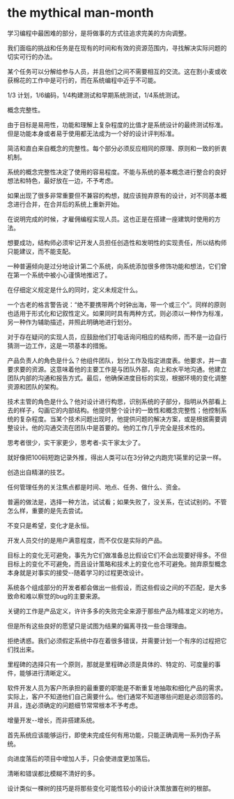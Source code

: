 # the mythical man-month

学习编程中最困难的部分，是将做事的方式往追求完美的方向调整。

我们面临的挑战和任务是在现有的时间和有效的资源范围内，寻找解决实际问题的切实可行的办法。

某个任务可以分解给参与人员，并且他们之间不需要相互的交流。这在割小麦或收获棉花的工作中是可行的，而在系统编程中近乎不可能。

1/3 计划，1/6编码，1/4构建测试和早期系统测试，1/4系统测试。

概念完整性。

由于目标是易用性，功能和理解上复杂程度的比值才是系统设计的最终测试标准。但是功能本身或者易于使用都无法成为一个好的设计评判标准。

简洁和直白来自概念的完整性。每个部分必须反应相同的原理、原则和一致的折衷机制。

系统的概念完整性决定了使用的容易程度。不能与系统的基本概念进行整合的良好想法和特色，最好放在一边，不予考虑。

如果出现了很多非常重要但不兼容的构想，就应该抛弃原有的设计，对不同基本概念进行合并，在合并后的系统上重新开始。

在说明完成的时候，才雇佣编程实现人员。这也正是在搭建一座建筑时使用的方法。

想要成功，结构师必须牢记开发人员担任创造性和发明性的实现责任，所以结构师只能建议，而不能支配。

一种普遍倾向是过分地设计第二个系统，向系统添加很多修饰功能和想法，它们曾在第一个系统中被小心谨慎地推迟了。

在仔细定义规定是什么的同时，定义未规定什么。

一个古老的格言警告说：“绝不要携带两个时钟出海，带一个或三个”。同样的原则也适用于形式化和记叙性定义。如果同时具有两种方式，则必须以一种作为标准，另一种作为辅助描述，并照此明确地进行划分。

对于存在疑问的实现人员，应鼓励他们打电话询问相应的结构师，而不是一边自行猜测一边工作，这是一项基本的措施。

产品负责人的角色是什么？他组件团队，划分工作及指定进度表。他要求，并一直要求要的资源。这意味着他的主要工作是与团队外部，向上和水平地沟通。他建立团队内部的沟通和报告方式。最后，他确保进度目标的实现，根据环境的变化调整资源和团队的架构。

技术主管的角色是什么？他对设计进行构思，识别系统的子部分，指明从外部看上去的样子，勾画它的内部结构。他提供整个设计的一致性和概念完整性；他控制系统的复杂程度。当某个技术问题出现时，他提供问题的解决方案，或是根据需要调整设计。他的沟通交流在团队中是首要的。他的工作几乎完全是技术性的。

思考者很少，实干家更少，思考者-实干家太少了。

就好像把100码短跑记录外推，得出人类可以在3分钟之内跑完1英里的记录一样。

创造出自精湛的技艺。

任何管理任务的关注焦点都是时间、地点、任务、做什么、资金。

普遍的做法是，选择一种方法，试试看；如果失败了，没关系，在试试别的。不管怎么样，重要的是先去尝试。

不变只是希望，变化才是永恒。

开发人员交付的是用户满意程度，而不仅仅是实际的产品。

目标上的变化无可避免，事先为它们做准备总比假设它们不会出现要好得多。不但目标上的变化不可避免，而且设计策略和技术上的变化也不可避免。抛弃原型概念本身就是对事实的接受--随着学习的过程更改设计。

系统各个组成部分的开发者都会做出一些假设，而这些假设之间的不匹配，是大多致命和难以察觉的bug的主要来源。

关键的工作是产品定义，许许多多的失败完全来源于那些产品为精准定义的地方。

但是所有这些良好的愿望只是试图为结果的偏离寻找一些合理理由。

拒绝诱惑。我们必须假定系统中存在着很多错误，并需要计划一个有序的过程把它们找出来。

里程碑的选择只有一个原则，那就是里程碑必须是具体的、特定的、可度量的事件，能够进行清晰定义。

软件开发人员为客户所承担的最重要的职能是不断重复地抽取和细化产品的需求。实际上，客户不知道他们自己需要什么。他们通常不知道哪些问题是必须回答的。并且，连必须确定的问题细节常常根本不予考虑。

增量开发--增长，而非搭建系统。

首先系统应该能够运行，即使未完成任何有用功能，只能正确调用一系列伪子系统。

向进度落后的项目中增加人手，只会使进度更加落后。

清晰和错误都比模糊不清好的多。

设计类似一棵树的技巧是将那些变化可能性较小的设计决策放置在树的根部。
